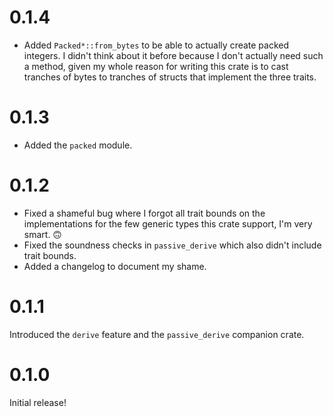 # 0.1.4

* Added `Packed*::from_bytes` to be able to actually create packed integers. I
  didn't think about it before because I don't actually need such a method,
  given my whole reason for writing this crate is to cast tranches of bytes to
  tranches of structs that implement the three traits.

# 0.1.3

* Added the `packed` module.

# 0.1.2

* Fixed a shameful bug where I forgot all trait bounds on the implementations
  for the few generic types this crate support, I'm very smart. 🙃
* Fixed the soundness checks in `passive_derive` which also didn't include
  trait bounds.
* Added a changelog to document my shame.

# 0.1.1

Introduced the `derive` feature and the `passive_derive` companion crate.

# 0.1.0

Initial release!
